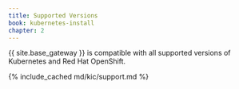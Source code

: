 ```yaml
---
title: Supported Versions
book: kubernetes-install
chapter: 2
---
```


{{ site.base_gateway }} is compatible with all supported versions of Kubernetes and Red Hat OpenShift.

{% include_cached md/kic/support.md %}

